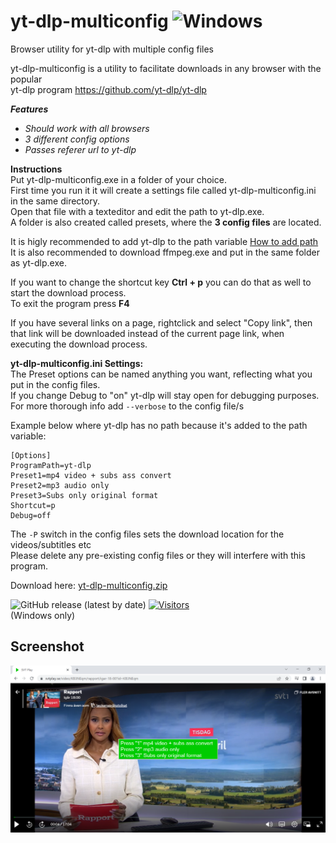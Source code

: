 # yt-dlp-multiconfig ![Windows](https://img.shields.io/badge/Windows-0078D6?style=for-the-badge&logo=windows&logoColor=white)
Browser utility for yt-dlp with multiple config files

yt-dlp-multiconfig is a utility to facilitate downloads in any browser with the popular  
yt-dlp program https://github.com/yt-dlp/yt-dlp

_**Features**_
 - _Should work with all browsers_
 - _3 different config options_
  - _Passes referer url to yt-dlp_
  
  **Instructions**  
Put yt-dlp-multiconfig.exe in a folder of your choice.  
First time you run it it will create a settings file called yt-dlp-multiconfig.ini in the same directory.  
Open that file with a texteditor and edit the path to yt-dlp.exe.   
A folder is also created called presets, where the **3 config files** are located.  

It is higly recommended to add yt-dlp to the path variable [How to add path](https://www.architectryan.com/2018/03/17/add-to-the-path-on-windows-10/)  
It is also recommended to download ffmpeg.exe and put in the same folder as yt-dlp.exe.

 
If you want to change the shortcut key **Ctrl + p** you can do that as well to start the download process.  
To exit the program press **F4**

If you have several links on a page, rightclick and select "Copy link", then that link will be
downloaded instead of the current page link, when executing the download process.

**yt-dlp-multiconfig.ini Settings:**  
The Preset options can be named anything you want, reflecting what you put in the config files.  
If you change Debug to "on" yt-dlp will stay open for debugging purposes.  
For more thorough info add `--verbose` to the config file/s  

Example below where yt-dlp has no path because it's added to the path variable:
```
[Options]
ProgramPath=yt-dlp
Preset1=mp4 video + subs ass convert
Preset2=mp3 audio only
Preset3=Subs only original format
Shortcut=p
Debug=off
```
The `-P` switch in the config files sets the download location for the videos/subtitles etc  
Please delete any pre-existing config files or they will interfere with this program.

Download here: [yt-dlp-multiconfig.zip](https://github.com/dobbelina/yt-dlp-multiconfig/releases/latest/download/yt-dlp-multiconfig.zip)

![GitHub release (latest by date)](https://img.shields.io/github/downloads/dobbelina/yt-dlp-multiconfig/latest/total)
[![Visitors](https://api.visitorbadge.io/api/visitors?path=https%3A%2F%2Fgithub.com%2Fdobbelina%2Fyt-dlp-multiconfig&countColor=%23dce775&style=flat)](https://visitorbadge.io/status?path=https%3A%2F%2Fgithub.com%2Fdobbelina%2Fyt-dlp-multiconfig)  
(Windows only)  


## Screenshot

<p align="center"><img src="yt-dlp-multiconfig.png" width="600" /></p>

